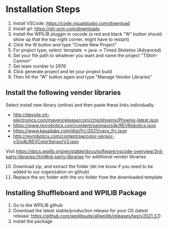 # **Installation Steps**
1. Install VSCode: https://code.visualstudio.com/download
2. Install git: https://git-scm.com/downloads
3. Install the WPILIB pluggin in vscode (a red and black "W" button should show up that the top-right corner, might have to restart)
4. Click the W button and type "Create New Project"
5. For project type, select: template -> java -> Timed Skeleton (Advanced)
6. Set your file path to whatever you want and name the project "TShirt-Cannon"
7. Set team number to 2976
8. Click generate project and let your project build
9. Then hit the "W" button again and type "Manage Vendor Libraries"
## **Install the following vender libraries**
Select install new library (online) and then paste these links individually:
- http://devsite.ctr-electronics.com/maven/release/com/ctre/phoenix/Phoenix-latest.json
- https://www.revrobotics.com/content/sw/max/sdk/REVRobotics.json
- https://www.kauailabs.com/dist/frc/2021/navx_frc.json
- http://revrobotics.com/content/sw/color-sensor-v3/sdk/REVColorSensorV3.json
    
Visit https://docs.wpilib.org/en/stable/docs/software/vscode-overview/3rd-party-libraries.html#rd-party-libraries
for additional vendor libraries

10. Download zip, and extract the folder (let me know if you need to be added to our organization on github)
11. Replace the src folder with the src folder from the downloaded template
## **Installing Shuffleboard and WPILIB Package**
1. Go to the WPILIB github
2. Download the latest stable/production release for your OS (latest release: https://github.com/wpilibsuite/allwpilib/releases/tag/v2021.3.1)
3. Install the package
